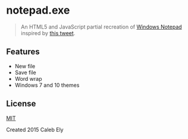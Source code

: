 # notepad.exe #
> An HTML5 and JavaScript partial recreation of [Windows Notepad](https://en.wikipedia.org/wiki/Notepad_%28software%29) inspired by [this tweet](https://twitter.com/_le717/status/652872629355941888).

## Features ##
* New file
* Save file
* Word wrap
* Windows 7 and 10 themes

## License ##
[MIT](LICENSE)

Created 2015 Caleb Ely
